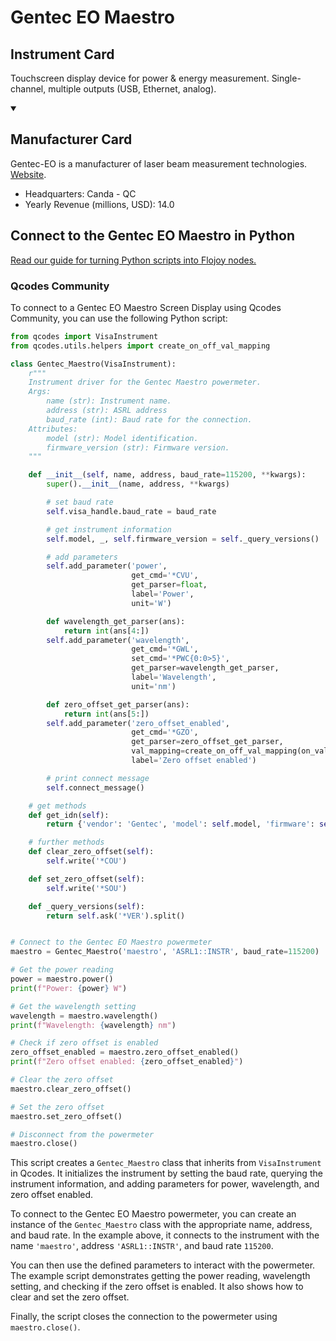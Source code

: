 
# Gentec EO Maestro

## Instrument Card

Touchscreen display device for power & energy measurement. Single-channel, multiple outputs (USB, Ethernet, analog).

<details open>
<summary><h2>Manufacturer Card</h2></summary>
Gentec-EO is a manufacturer of laser beam measurement technologies. <a href=https://www.gentec-eo.com/>Website</a>.
<br>
<ul>
  <li>Headquarters: Canda - QC</li>
  <li>Yearly Revenue (millions, USD): 14.0</li>
</ul>
</details>

## Connect to the Gentec EO Maestro in Python

[Read our guide for turning Python scripts into Flojoy nodes.](https://docs.flojoy.ai/custom-nodes/creating-custom-node/)


### Qcodes Community

To connect to a Gentec EO Maestro Screen Display using Qcodes Community, you can use the following Python script:

```python
from qcodes import VisaInstrument
from qcodes.utils.helpers import create_on_off_val_mapping

class Gentec_Maestro(VisaInstrument):
    r"""
    Instrument driver for the Gentec Maestro powermeter.
    Args:
        name (str): Instrument name.
        address (str): ASRL address
        baud_rate (int): Baud rate for the connection.
    Attributes:
        model (str): Model identification.
        firmware_version (str): Firmware version.
    """

    def __init__(self, name, address, baud_rate=115200, **kwargs):
        super().__init__(name, address, **kwargs)

        # set baud rate
        self.visa_handle.baud_rate = baud_rate

        # get instrument information
        self.model, _, self.firmware_version = self._query_versions()

        # add parameters
        self.add_parameter('power',
                           get_cmd='*CVU',
                           get_parser=float,
                           label='Power',
                           unit='W')

        def wavelength_get_parser(ans):
            return int(ans[4:])
        self.add_parameter('wavelength',
                           get_cmd='*GWL',
                           set_cmd='*PWC{0:0>5}',
                           get_parser=wavelength_get_parser,
                           label='Wavelength',
                           unit='nm')

        def zero_offset_get_parser(ans):
            return int(ans[5:])
        self.add_parameter('zero_offset_enabled',
                           get_cmd='*GZO',
                           get_parser=zero_offset_get_parser,
                           val_mapping=create_on_off_val_mapping(on_val=1, off_val=0),
                           label='Zero offset enabled')

        # print connect message
        self.connect_message()

    # get methods
    def get_idn(self):
        return {'vendor': 'Gentec', 'model': self.model, 'firmware': self.firmware_version}

    # further methods
    def clear_zero_offset(self):
        self.write('*COU')

    def set_zero_offset(self):
        self.write('*SOU')

    def _query_versions(self):
        return self.ask('*VER').split()


# Connect to the Gentec EO Maestro powermeter
maestro = Gentec_Maestro('maestro', 'ASRL1::INSTR', baud_rate=115200)

# Get the power reading
power = maestro.power()
print(f"Power: {power} W")

# Get the wavelength setting
wavelength = maestro.wavelength()
print(f"Wavelength: {wavelength} nm")

# Check if zero offset is enabled
zero_offset_enabled = maestro.zero_offset_enabled()
print(f"Zero offset enabled: {zero_offset_enabled}")

# Clear the zero offset
maestro.clear_zero_offset()

# Set the zero offset
maestro.set_zero_offset()

# Disconnect from the powermeter
maestro.close()
```

This script creates a `Gentec_Maestro` class that inherits from `VisaInstrument` in Qcodes. It initializes the instrument by setting the baud rate, querying the instrument information, and adding parameters for power, wavelength, and zero offset enabled.

To connect to the Gentec EO Maestro powermeter, you can create an instance of the `Gentec_Maestro` class with the appropriate name, address, and baud rate. In the example above, it connects to the instrument with the name `'maestro'`, address `'ASRL1::INSTR'`, and baud rate `115200`.

You can then use the defined parameters to interact with the powermeter. The example script demonstrates getting the power reading, wavelength setting, and checking if the zero offset is enabled. It also shows how to clear and set the zero offset.

Finally, the script closes the connection to the powermeter using `maestro.close()`.

